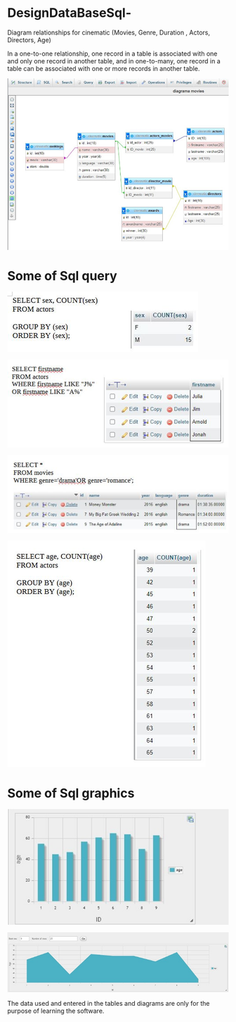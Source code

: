# DesignDataBaseSql-
 
Diagram relationships for cinematic (Movies, Genre, Duration , Actors, Directors, Age)

In a one-to-one relationship, one record in a table is associated with one and only one record in another table,
and in one-to-many, one record in a table can be associated with one or more records in another table.

![Schema](https://github.com/Tudor7777/DesignDataBaseSql-/blob/main/sql.JPG)

# Some of Sql query  

![sql query group by](https://github.com/Tudor7777/DesignDataBaseSql-/blob/main/groupby.JPG)

![sql query like](https://github.com/Tudor7777/DesignDataBaseSql-/blob/main/like.JPG)

![sql query like](https://github.com/Tudor7777/DesignDataBaseSql-/blob/main/where.JPG)

![sql query like](https://github.com/Tudor7777/DesignDataBaseSql-/blob/main/orderby.JPG)

# Some of Sql graphics

![sql query like](https://github.com/Tudor7777/DesignDataBaseSql-/blob/main/ageactorsgraph.JPG)

![sql query like](https://github.com/Tudor7777/DesignDataBaseSql-/blob/main/agegraph.JPG)

The data used and entered in the tables and diagrams are only for the purpose of learning the software.



